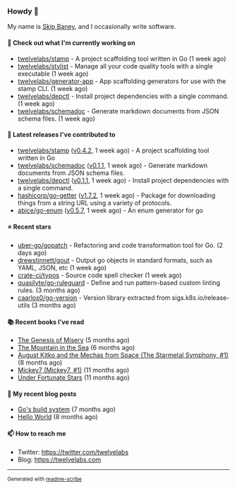 ### Howdy 👋

My name is [Skip Baney](https://twelvelabs.com), and I occasionally write software.

#### 👷 Check out what I'm currently working on

- [twelvelabs/stamp](https://github.com/twelvelabs/stamp) - A project scaffolding tool written in Go (1 week ago)
- [twelvelabs/stylist](https://github.com/twelvelabs/stylist) - Manage all your code quality tools with a single executable (1 week ago)
- [twelvelabs/generator-app](https://github.com/twelvelabs/generator-app) - App scaffolding generators for use with the stamp CLI. (1 week ago)
- [twelvelabs/depctl](https://github.com/twelvelabs/depctl) - Install project dependencies with a single command. (1 week ago)
- [twelvelabs/schemadoc](https://github.com/twelvelabs/schemadoc) - Generate markdown documents from JSON schema files. (1 week ago)

#### 🔭 Latest releases I've contributed to

- [twelvelabs/stamp](https://github.com/twelvelabs/stamp) ([v0.4.2](https://github.com/twelvelabs/stamp/releases/tag/v0.4.2), 1 week ago) - A project scaffolding tool written in Go
- [twelvelabs/schemadoc](https://github.com/twelvelabs/schemadoc) ([v0.1.1](https://github.com/twelvelabs/schemadoc/releases/tag/v0.1.1), 1 week ago) - Generate markdown documents from JSON schema files.
- [twelvelabs/depctl](https://github.com/twelvelabs/depctl) ([v0.1.1](https://github.com/twelvelabs/depctl/releases/tag/v0.1.1), 1 week ago) - Install project dependencies with a single command.
- [hashicorp/go-getter](https://github.com/hashicorp/go-getter) ([v1.7.2](https://github.com/hashicorp/go-getter/releases/tag/v1.7.2), 1 week ago) - Package for downloading things from a string URL using a variety of protocols.
- [abice/go-enum](https://github.com/abice/go-enum) ([v0.5.7](https://github.com/abice/go-enum/releases/tag/v0.5.7), 1 week ago) - An enum generator for go

#### ⭐ Recent stars

- [uber-go/gopatch](https://github.com/uber-go/gopatch) - Refactoring and code transformation tool for Go. (2 days ago)
- [drewstinnett/gout](https://github.com/drewstinnett/gout) - Output go objects in standard formats, such as YAML, JSON, etc (1 week ago)
- [crate-ci/typos](https://github.com/crate-ci/typos) - Source code spell checker (1 week ago)
- [quasilyte/go-ruleguard](https://github.com/quasilyte/go-ruleguard) - Define and run pattern-based custom linting rules. (3 months ago)
- [caarlos0/go-version](https://github.com/caarlos0/go-version) - Version library extracted from sigs.k8s.io/release-utils (3 months ago)

#### 📚 Recent books I've read

- [The Genesis of Misery](https://www.goodreads.com/review/show/4961676783?utm_medium=api&amp;utm_source=rss) (5 months ago)
- [The Mountain in the Sea](https://www.goodreads.com/review/show/5027288300?utm_medium=api&amp;utm_source=rss) (6 months ago)
- [August Kitko and the Mechas from Space (The Starmetal Symphony, #1)](https://www.goodreads.com/review/show/5100246985?utm_medium=api&amp;utm_source=rss) (8 months ago)
- [Mickey7 (Mickey7, #1)](https://www.goodreads.com/review/show/4962790910?utm_medium=api&amp;utm_source=rss) (11 months ago)
- [Under Fortunate Stars](https://www.goodreads.com/review/show/4813809207?utm_medium=api&amp;utm_source=rss) (11 months ago)

#### 📜 My recent blog posts

- [Go&#39;s build system](https://twelvelabs.com/2023/01/02/go-build-system/) (7 months ago)
- [Hello World](https://twelvelabs.com/2022/11/20/hello-world/) (8 months ago)

#### 📫 How to reach me

- Twitter: <https://twitter.com/twelvelabs>
- Blog: <https://twelvelabs.com>

---

<sup>Generated with [readme-scribe](https://github.com/muesli/readme-scribe)</sup>
